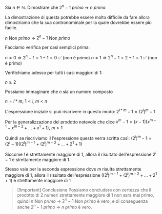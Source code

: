 Sia $n \in \mathbb{N}$. Dimostrare che $2^n -1$ $primo$ $\Rightarrow$ $n$ $primo$

La dimostrazione di questa potrebbe essere molto difficile da fare allora dimostriamo che la sua contronominale per la quale dovrebbe essere più facile.

$n$ Non $primo$ $\Rightarrow$ $2^n -1$ Non $primo$

Facciamo verifica per casi semplici prima:

$n=0 \Rightarrow 2^n -1 = 1-1=0$ ✅ (non è primo)
$n = 1 \Rightarrow 2^n-1 = 2-1=1$ ✅ (non è primo)

Verifichiamo adesso per tutti i casi maggiori di 1:

$n \geq 2$ 

Possiamo immaginare che $n$ sia un numero composto

$n = l * m,$   $1<l,m<n$

L'espressione iniziale si può riscrivere in questo modo:
$2^{l*m} -1 = (2^l)^m -1$

Per la generalizzazione del prodotto notevole che dice
$x^m-1=(x-1)(x^{m-1}+x^{m-2}+\dots+x^1+1),$ $m>1$

Quindi se riscriviamo il l'espressione questa verra scritta così:
$(2^l)^m -1 = (2^l-1)((2^l)^{m-1}+(2^l)^{m-2}+\dots+2^1+1)$

Siccome $l$ è strettamente maggiore di 1, allora il risultato dell'espressione $2^l -1$ è strettamente maggiore di 1. 

Stesso vale per la seconda espressione dove $m$ risulta strettamente maggiore di 1, allora il risultato dell'espressione $((2^l)^{m-1}+(2^l)^{m-2}+\dots+2^1+1)$ è strettamente maggiore di 1

> [!Important] Conclusione 
> Possiamo concludere con certezza che il prodotto di 2 numeri strettamente maggiore di 1 non sarà mai primo, quindi $n$ Non $primo$ $\Rightarrow$ $2^n -1$ Non $primo$ è vero, e di conseguenza anche $2^n -1$ $primo$ $\Rightarrow$ $n$ $primo$ è vero.
